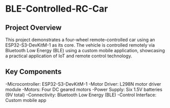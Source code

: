 # BLE-Controlled-RC-Car

## Project Overview
This project demonstrates a four-wheel remote-controlled car using an ESP32-S3-DevKitM-1 as its core. The vehicle is controlled remotely via Bluetooth Low Energy (BLE) using a custom mobile application, showcasing a practical application of IoT and remote control technology.

## Key Components
-Microcontroller: ESP32-S3-DevKitM-1
-Motor Driver: L298N motor driver module
-Motors: Four DC geared motors
-Power Supply: Six 1.5V batteries (9V total)
-Connectivity: Bluetooth Low Energy (BLE)
-Control Interface: Custom mobile app

